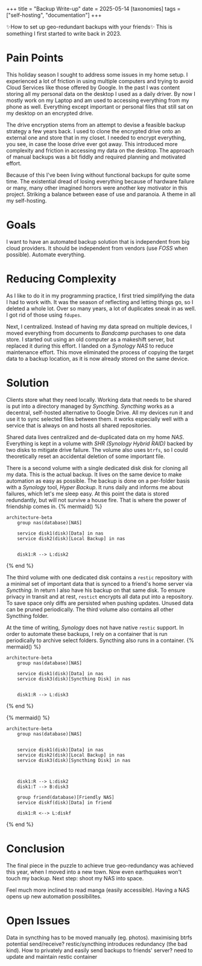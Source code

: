 +++
title = "Backup Write-up"
date = 2025-05-14
[taxonomies]
tags = ["self-hosting", "documentation"]
+++


✨How to set up geo-redundant backups with your friends✨ <!-- more --> This is something I first started to write back in 2023.

# Pain Points
This holiday season I sought to address some issues in my home setup. I experienced a lot of friction in using multiple computers and trying to avoid Cloud Services like those offered by Google. In the past I was content storing all my personal data on the desktop I used as a daily driver. By now I mostly work on my Laptop and am used to accessing everything from my phone as well. Everything except important or personal files that still sat on my desktop on an encrypted drive.

The drive encryption stems from an attempt to devise a feasible backup strategy a few years back. I used to clone the encrypted drive onto an external one and store that in my closet. I needed to encrypt everything, you see, in case the loose drive ever got away. This introduced more complexity and friction in accessing my data on the desktop. The approach of manual backups was a bit fiddly and required planning and motivated effort. 

Because of this I've been living without functional backups for quite some time. The existential dread of losing everything because of hardware failure or many, many other imagined horrors were another key motivator in this project. Striking a balance between ease of use and paranoia. A theme in all my self-hosting.

# Goals
I want to have an automated backup solution that is independent from big cloud providers. It should be independent from vendors (use *FOSS* when possible). Automate everything.

# Reducing Complexity
As I like to do it in my programming practice, I first tried simplifying the data I had to work with. It was the season of reflecting and letting things go, so I deleted a whole lot. Over so many years, a lot of duplicates sneak in as well. I got rid of those using `fdupes`.

Next, I centralized. Instead of having my data spread on multiple devices, I moved everything from documents to *Bandcamp* purchases to one data store. I started out using an old computer as a makeshift server, but replaced it during this effort. I landed on a *Synology NAS* to reduce maintenance effort. This move eliminated the process of copying the target data to a backup location, as it is now already stored on the same device. 

# Solution
Clients store what they need locally. Working data that needs to be shared is put into a directory managed by *Syncthing*. *Syncthing* works as a decentral, self-hosted alternative to Google Drive. All my devices run it and use it to sync selected files between them. it works especially well with a service that is always on and hosts all shared repositories.

Shared data lives centralized and de-duplicated data on my home *NAS*. Everything is kept in a volume with *SHR (Synology Hybrid RAID)* backed by two disks to mitigate drive failure. The volume also uses `btrfs`, so I could theoretically reset an accidental deletion of some important file.

There is a second volume with a single dedicated disk disk for cloning all my data. This is the actual backup. It lives on the same device to make automation as easy as possible. The backup is done on a per-folder basis with a *Synology* tool, *Hyper Backup*. It runs daily and informs me about failures, which let's me sleep easy. At this point the data is stored redundantly, but will not survive a house fire. That is where the power of friendship comes in.
{% mermaid() %}
```mermaid
architecture-beta
    group nas(database)[NAS]

    service disk1(disk)[Data] in nas
    service disk2(disk)[Local Backup] in nas


    disk1:R --> L:disk2

```
{% end %}


The third volume with one dedicated disk contains  a `restic` repository with a minimal set of important data  that is synced to a friend's home server via *Syncthing*. In return I also have his backup on that same disk. To ensure privacy in transit and at rest, `restict` encrypts all data put into a repository. To save space only diffs are persisted when pushing updates. Unused data can be pruned periodically. The third volume also contains all other Syncthing folder.

At the time of writing, *Synology* does not have native `restic` support. In order to automate these backups, I rely on a container that is run periodically to archive select folders. Syncthing also runs in a container.
{% mermaid() %}
```mermaid
architecture-beta
    group nas(database)[NAS]

    service disk1(disk)[Data] in nas
    service disk3(disk)[Syncthing Disk] in nas


    disk1:R --> L:disk3

```
{% end %}

{% mermaid() %}
```mermaid
architecture-beta
    group nas(database)[NAS]

    
	service disk1(disk)[Data] in nas
    service disk2(disk)[Local Backup] in nas
    service disk3(disk)[Syncthing Disk] in nas



	disk1:R --> L:disk2
    disk1:T --> B:disk3

    group friend(database)[Friendly NAS]
	service diskf(disk)[Data] in friend

    disk1:R <--> L:diskf
```
{% end %}
# Conclusion
The final piece in the puzzle to achieve true geo-redundancy was achieved this year, when I moved into a new town. Now even earthquakes won't touch my backup. Next step: shoot my NAS into space.

Feel much more inclined to read manga (easily accessible).
Having a NAS opens up new automation possibilites.

# Open Issues
Data in syncthing has to be moved manually (eg. photos).
maximising btrfs potential
send/receive?
restic/syncthing introduces redundancy (the bad kind). How to privately and easily send backups to friends' server?
need to update and maintain restic container